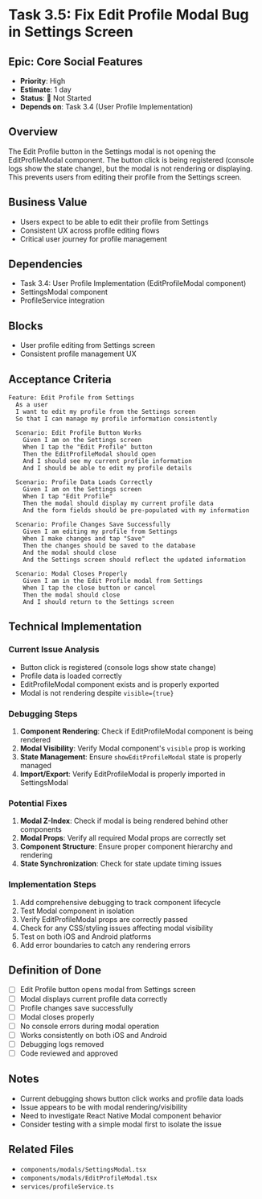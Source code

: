 # Task 3.5: Fix Edit Profile Modal Bug in Settings Screen

## Epic: Core Social Features
- **Priority**: High
- **Estimate**: 1 day
- **Status**: 🔴 Not Started
- **Depends on**: Task 3.4 (User Profile Implementation)

## Overview
The Edit Profile button in the Settings modal is not opening the EditProfileModal component. The button click is being registered (console logs show the state change), but the modal is not rendering or displaying. This prevents users from editing their profile from the Settings screen.

## Business Value
- Users expect to be able to edit their profile from Settings
- Consistent UX across profile editing flows
- Critical user journey for profile management

## Dependencies
- Task 3.4: User Profile Implementation (EditProfileModal component)
- SettingsModal component
- ProfileService integration

## Blocks
- User profile editing from Settings screen
- Consistent profile management UX

## Acceptance Criteria

```gherkin
Feature: Edit Profile from Settings
  As a user
  I want to edit my profile from the Settings screen
  So that I can manage my profile information consistently

  Scenario: Edit Profile Button Works
    Given I am on the Settings screen
    When I tap the "Edit Profile" button
    Then the EditProfileModal should open
    And I should see my current profile information
    And I should be able to edit my profile details

  Scenario: Profile Data Loads Correctly
    Given I am on the Settings screen
    When I tap "Edit Profile"
    Then the modal should display my current profile data
    And the form fields should be pre-populated with my information

  Scenario: Profile Changes Save Successfully
    Given I am editing my profile from Settings
    When I make changes and tap "Save"
    Then the changes should be saved to the database
    And the modal should close
    And the Settings screen should reflect the updated information

  Scenario: Modal Closes Properly
    Given I am in the Edit Profile modal from Settings
    When I tap the close button or cancel
    Then the modal should close
    And I should return to the Settings screen
```

## Technical Implementation

### Current Issue Analysis
- Button click is registered (console logs show state change)
- Profile data is loaded correctly
- EditProfileModal component exists and is properly exported
- Modal is not rendering despite `visible={true}`

### Debugging Steps
1. **Component Rendering**: Check if EditProfileModal component is being rendered
2. **Modal Visibility**: Verify Modal component's `visible` prop is working
3. **State Management**: Ensure `showEditProfileModal` state is properly managed
4. **Import/Export**: Verify EditProfileModal is properly imported in SettingsModal

### Potential Fixes
1. **Modal Z-Index**: Check if modal is being rendered behind other components
2. **Modal Props**: Verify all required Modal props are correctly set
3. **Component Structure**: Ensure proper component hierarchy and rendering
4. **State Synchronization**: Check for state update timing issues

### Implementation Steps
1. Add comprehensive debugging to track component lifecycle
2. Test Modal component in isolation
3. Verify EditProfileModal props are correctly passed
4. Check for any CSS/styling issues affecting modal visibility
5. Test on both iOS and Android platforms
6. Add error boundaries to catch any rendering errors

## Definition of Done
- [ ] Edit Profile button opens modal from Settings screen
- [ ] Modal displays current profile data correctly
- [ ] Profile changes save successfully
- [ ] Modal closes properly
- [ ] No console errors during modal operation
- [ ] Works consistently on both iOS and Android
- [ ] Debugging logs removed
- [ ] Code reviewed and approved

## Notes
- Current debugging shows button click works and profile data loads
- Issue appears to be with modal rendering/visibility
- Need to investigate React Native Modal component behavior
- Consider testing with a simple modal first to isolate the issue

## Related Files
- `components/modals/SettingsModal.tsx`
- `components/modals/EditProfileModal.tsx`
- `services/profileService.ts` 
